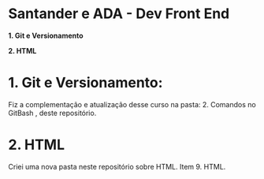 # Santander e ADA - Dev Front End

**1. Git e Versionamento**

**2. HTML**

# 1. Git e Versionamento: 

Fiz a complementação e atualização desse curso na pasta: 2. Comandos no GitBash , deste repositório.

# 2. **HTML**

Criei uma nova pasta neste repositório sobre HTML. Item 9. HTML.
